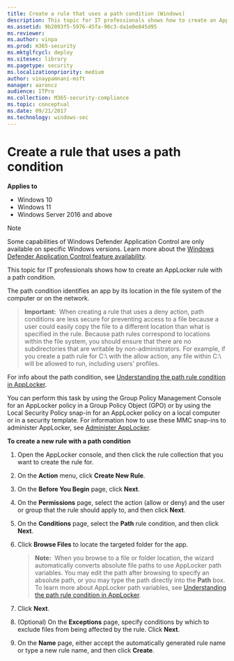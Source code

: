 ```yaml
---
title: Create a rule that uses a path condition (Windows)
description: This topic for IT professionals shows how to create an AppLocker rule with a path condition.
ms.assetid: 9b2093f5-5976-45fa-90c3-da1e0e845d95
ms.reviewer: 
ms.author: vinpa
ms.prod: m365-security
ms.mktglfcycl: deploy
ms.sitesec: library
ms.pagetype: security
ms.localizationpriority: medium
author: vinaypamnani-msft
manager: aaroncz
audience: ITPro
ms.collection: M365-security-compliance
ms.topic: conceptual
ms.date: 09/21/2017
ms.technology: windows-sec
---
```


# Create a rule that uses a path condition

**Applies to**

- Windows 10
- Windows 11
- Windows Server 2016 and above

>[!NOTE]
>Some capabilities of Windows Defender Application Control are only available on specific Windows versions. Learn more about the [Windows Defender Application Control feature availability](/windows/security/threat-protection/windows-defender-application-control/feature-availability).

This topic for IT professionals shows how to create an AppLocker rule with a path condition.

The path condition identifies an app by its location in the file system of the computer or on the network.

>**Important:**  When creating a rule that uses a deny action, path conditions are less secure for preventing access to a file because a user could easily copy the file to a different location than what is specified in the rule. Because path rules correspond to locations within the file system, you should ensure that there are no subdirectories that are writable by non-administrators. For example, if you create a path rule for C:\\ with the allow action, any file within C:\\ will be allowed to run, including users' profiles.
 
For info about the path condition, see [Understanding the path rule condition in AppLocker](understanding-the-path-rule-condition-in-applocker.md).

You can perform this task by using the Group Policy Management Console for an AppLocker policy in a Group Policy Object (GPO) or by using the Local Security Policy snap-in for an AppLocker policy on a local computer or in a security template. For information how to use these MMC snap-ins to administer AppLocker, see [Administer AppLocker](administer-applocker.md#bkmk-using-snapins).

**To create a new rule with a path condition**

1.  Open the AppLocker console, and then click the rule collection that you want to create the rule for.
2.  On the **Action** menu, click **Create New Rule**.
3.  On the **Before You Begin** page, click **Next**.
4.  On the **Permissions** page, select the action (allow or deny) and the user or group that the rule should apply to, and then click **Next**.
5.  On the **Conditions** page, select the **Path** rule condition, and then click **Next**.
6.  Click **Browse Files** to locate the targeted folder for the app.

    >**Note:**  When you browse to a file or folder location, the wizard automatically converts absolute file paths to use AppLocker path variables. You may edit the path after browsing to specify an absolute path, or you may type the path directly into the **Path** box. To learn more about AppLocker path variables, see [Understanding the path rule condition in AppLocker](understanding-the-path-rule-condition-in-applocker.md).
     
7.  Click **Next**.
8.  (Optional) On the **Exceptions** page, specify conditions by which to exclude files from being affected by the rule. Click **Next**.
9.  On the **Name** page, either accept the automatically generated rule name or type a new rule name, and then click **Create**.
